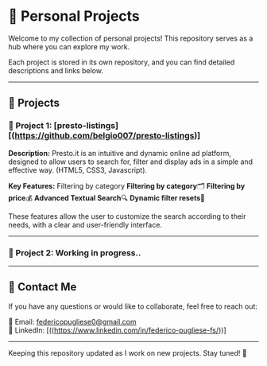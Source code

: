 # 📂 Personal Projects  

Welcome to my collection of personal projects! This repository serves as a hub where you can explore my work.  

Each project is stored in its own repository, and you can find detailed descriptions and links below.  

---

## 🔹 Projects  

### 🚀 Project 1: [presto-listings][(https://github.com/belgio007/presto-listings)] 
**Description:** Presto.it is an intuitive and dynamic online ad platform, designed to allow users to search for, filter and display ads in a simple and effective way. (HTML5, CSS3, Javascript).  

**Key Features:** Filtering by category
    **Filtering by category**🗂️
    **Filtering by price**💰
    **Advanced Textual Search**🔍
    **Dynamic filter resets**🔄

These features allow the user to customize the search according to their needs, with a clear and user-friendly interface.

---

### 🔹 Project 2: Working in progress..
---

## 📩 Contact Me  
If you have any questions or would like to collaborate, feel free to reach out:  

📧 Email: federicopugliese0@gmail.com  
💼 LinkedIn: [((https://www.linkedin.com/in/federico-pugliese-fs/))]

---

Keeping this repository updated as I work on new projects. Stay tuned! 🚀  
